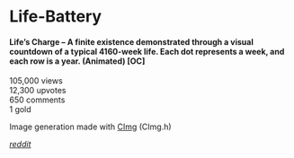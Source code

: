 # Life-Battery
#### Life’s Charge – A finite existence demonstrated through a visual countdown of a typical 4160-week life. Each dot represents a week, and each row is a year. (Animated) [OC]

105,000 views  
12,300 upvotes  
650 comments  
1 gold  

Image generation made with [CImg](http://cimg.eu/) (CImg.h)  

[_reddit_](https://www.reddit.com/r/dataisbeautiful/comments/6ry4dz/lifes_charge_a_finite_existence_demonstrated/)  